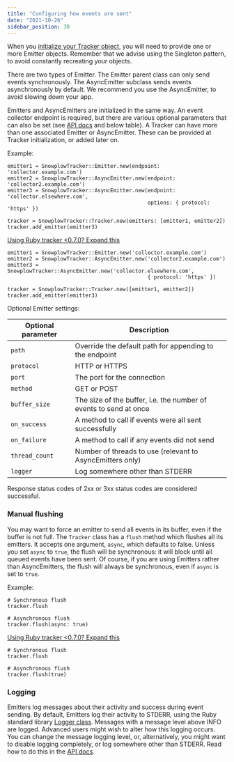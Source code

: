 ```yaml
---
title: "Configuring how events are sent"
date: "2021-10-26"
sidebar_position: 30
---
```


When you [initialize your Tracker object](/docs/collecting-data/collecting-from-own-applications/ruby-tracker/getting-started/index.md#tracking-design-and-initialization), you will need to provide one or more Emitter objects. Remember that we advise using the Singleton pattern, to avoid constantly recreating your objects.

There are two types of Emitter. The Emitter parent class can only send events synchronously. The AsyncEmitter subclass sends events asynchronously by default. We recommend you use the AsyncEmitter, to avoid slowing down your app.

Emitters and AsyncEmitters are initialized in the same way. An event collector endpoint is required, but there are various optional parameters that can also be set (see [API docs](https://snowplow.github.io/snowplow-ruby-tracker/SnowplowTracker/Emitter.html) and below table). A Tracker can have more than one associated Emitter or AsyncEmitter. These can be provided at Tracker initialization, or added later on.

Example:

```
emitter1 = SnowplowTracker::Emitter.new(endpoint: 'collector.example.com')
emitter2 = SnowplowTracker::AsyncEmitter.new(endpoint: 'collector2.example.com')
emitter3 = SnowplowTracker::AsyncEmitter.new(endpoint: 'collector.elsewhere.com',
                                             options: { protocol: 'https' })

tracker = SnowplowTracker::Tracker.new(emitters: [emitter1, emitter2])
tracker.add_emitter(emitter3)
```

[Using Ruby tracker <0.7.0? Expand this](#accordion-using-ruby-tracker-andlt070-expand-this)

```
emitter1 = SnowplowTracker::Emitter.new('collector.example.com')
emitter2 = SnowplowTracker::AsyncEmitter.new('collector2.example.com')
emitter3 = SnowplowTracker::AsyncEmitter.new('collector.elsewhere.com',
                                             { protocol: 'https' })

tracker = SnowplowTracker::Tracker.new([emitter1, emitter2])
tracker.add_emitter(emitter3)
```

Optional Emitter settings:

| **Optional parameter** | **Description** |
| --- | --- |
| `path` | Override the default path for appending to the endpoint |
| `protocol` | HTTP or HTTPS |
| `port` | The port for the connection |
| `method` | GET or POST |
| `buffer_size` | The size of the buffer, i.e. the number of events to send at once |
| `on_success` | A method to call if events were all sent successfully |
| `on_failure` | A method to call if any events did not send |
| `thread_count` | Number of threads to use (relevant to AsyncEmitters only) |
| `logger` | Log somewhere other than STDERR |

Response status codes of 2xx or 3xx status codes are considered successful.

### Manual flushing

You may want to force an emitter to send all events in its buffer, even if the buffer is not full. The `Tracker` class has a `flush` method which flushes all its emitters. It accepts one argument, `async`, which defaults to false. Unless you set `async` to `true`, the flush will be synchronous: it will block until all queued events have been sent. Of course, if you are using Emitters rather than AsyncEmitters, the flush will always be synchronous, even if `async` is set to `true`.

Example:

```
# Synchronous flush
tracker.flush

# Asynchronous flush
tracker.flush(async: true)
```

[Using Ruby tracker <0.7.0? Expand this](#accordion-using-ruby-tracker-andlt070-expand-this)

```
# Synchronous flush
tracker.flush

# Asynchronous flush
tracker.flush(true)
```

### Logging

Emitters log messages about their activity and success during event sending. By default, Emitters log their activity to STDERR, using the Ruby standard library [Logger class](https://ruby-doc.org/stdlib-2.7.2/libdoc/logger/rdoc/Logger.html). Messages with a message level above INFO are logged. Advanced users might wish to alter how this logging occurs. You can change the message logging level, or, alternatively, you might want to disable logging completely, or log somewhere other than STDERR. Read how to do this in the [API docs](https://snowplow.github.io/snowplow-ruby-tracker/SnowplowTracker/Emitter.html).
